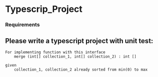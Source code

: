 # Typescrip_Project

### Requirements

Please write a typescript project with unit test:
---
```
For implementing function with this interface
    merge (int[] collection_1, int[] collection_2) : int []

given
    collection_1, collection_2 already sorted from min(0) to max
```
